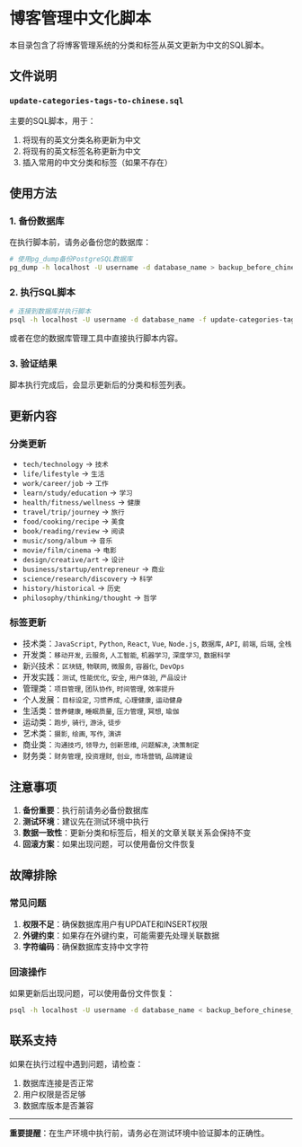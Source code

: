 # 博客管理中文化脚本

本目录包含了将博客管理系统的分类和标签从英文更新为中文的SQL脚本。

## 文件说明

### `update-categories-tags-to-chinese.sql`
主要的SQL脚本，用于：
1. 将现有的英文分类名称更新为中文
2. 将现有的英文标签名称更新为中文
3. 插入常用的中文分类和标签（如果不存在）

## 使用方法

### 1. 备份数据库
在执行脚本前，请务必备份您的数据库：
```bash
# 使用pg_dump备份PostgreSQL数据库
pg_dump -h localhost -U username -d database_name > backup_before_chinese_update.sql
```

### 2. 执行SQL脚本
```bash
# 连接到数据库并执行脚本
psql -h localhost -U username -d database_name -f update-categories-tags-to-chinese.sql
```

或者在您的数据库管理工具中直接执行脚本内容。

### 3. 验证结果
脚本执行完成后，会显示更新后的分类和标签列表。

## 更新内容

### 分类更新
- `tech/technology` → `技术`
- `life/lifestyle` → `生活`
- `work/career/job` → `工作`
- `learn/study/education` → `学习`
- `health/fitness/wellness` → `健康`
- `travel/trip/journey` → `旅行`
- `food/cooking/recipe` → `美食`
- `book/reading/review` → `阅读`
- `music/song/album` → `音乐`
- `movie/film/cinema` → `电影`
- `design/creative/art` → `设计`
- `business/startup/entrepreneur` → `商业`
- `science/research/discovery` → `科学`
- `history/historical` → `历史`
- `philosophy/thinking/thought` → `哲学`

### 标签更新
- 技术类：`JavaScript`, `Python`, `React`, `Vue`, `Node.js`, `数据库`, `API`, `前端`, `后端`, `全栈`
- 开发类：`移动开发`, `云服务`, `人工智能`, `机器学习`, `深度学习`, `数据科学`
- 新兴技术：`区块链`, `物联网`, `微服务`, `容器化`, `DevOps`
- 开发实践：`测试`, `性能优化`, `安全`, `用户体验`, `产品设计`
- 管理类：`项目管理`, `团队协作`, `时间管理`, `效率提升`
- 个人发展：`目标设定`, `习惯养成`, `心理健康`, `运动健身`
- 生活类：`营养健康`, `睡眠质量`, `压力管理`, `冥想`, `瑜伽`
- 运动类：`跑步`, `骑行`, `游泳`, `徒步`
- 艺术类：`摄影`, `绘画`, `写作`, `演讲`
- 商业类：`沟通技巧`, `领导力`, `创新思维`, `问题解决`, `决策制定`
- 财务类：`财务管理`, `投资理财`, `创业`, `市场营销`, `品牌建设`

## 注意事项

1. **备份重要**：执行前请务必备份数据库
2. **测试环境**：建议先在测试环境中执行
3. **数据一致性**：更新分类和标签后，相关的文章关联关系会保持不变
4. **回滚方案**：如果出现问题，可以使用备份文件恢复

## 故障排除

### 常见问题
1. **权限不足**：确保数据库用户有UPDATE和INSERT权限
2. **外键约束**：如果存在外键约束，可能需要先处理关联数据
3. **字符编码**：确保数据库支持中文字符

### 回滚操作
如果更新后出现问题，可以使用备份文件恢复：
```bash
psql -h localhost -U username -d database_name < backup_before_chinese_update.sql
```

## 联系支持

如果在执行过程中遇到问题，请检查：
1. 数据库连接是否正常
2. 用户权限是否足够
3. 数据库版本是否兼容

---

**重要提醒**：在生产环境中执行前，请务必在测试环境中验证脚本的正确性。
